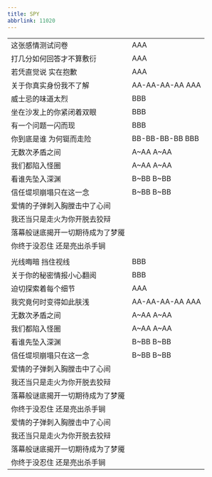 ```yaml
---
title: SPY
abbrlink: 11020
---
```


|      |   |
|--|--|
|这张感情测试问卷|AAA|
|打几分如何回答才不算敷衍|AAA|
|若凭直觉说 实在抱歉|AAA|
|关于你真实身份我不了解|AA-AA-AA-AA AAA|
|威士忌的味道太烈|BBB|
|坐在沙发上的你紧闭着双眼|BBB|
|有一个问题一闪而现|BBB|
|你到底是谁 为何铤而走险|BB-BB-BB-BB BBB|
|无数次矛盾之间|A~AA A~AA|
|我们都陷入怪圈|A~AA A~AA|
|看谁先坠入深渊|B~BB B~BB|
|信任堤坝崩塌只在这一念|B~BB B~BB|
|爱情的子弹刺入胸膛击中了心间|      |
|我还当只是走火为你开脱去狡辩|      |
|落幕般谜底揭开一切期待成为了梦魇|      |
|你终于没忍住 还是亮出杀手锏|      |
|      |      |
|光线晦暗 挡住视线|BBB|
|关于你的秘密情报小心翻阅|BBB|
|迫切探索着每个细节|AAA|
|我究竟何时变得如此肤浅|AA-AA-AA-AA AAA|
|无数次矛盾之间|A~AA A~AA|
|我们都陷入怪圈|A~AA A~AA|
|看谁先坠入深渊|B~BB B~BB|
|信任堤坝崩塌只在这一念|B~BB B~BB|
|爱情的子弹刺入胸膛击中了心间|      |
|我还当只是走火为你开脱去狡辩|      |
|落幕般谜底揭开一切期待成为了梦魇|      |
|你终于没忍住 还是亮出杀手锏|      |
|爱情的子弹刺入胸膛击中了心间|      |
|我还当只是走火为你开脱去狡辩|      |
|落幕般谜底揭开一切期待成为了梦魇|      |
|你终于没忍住 还是亮出杀手锏|      |